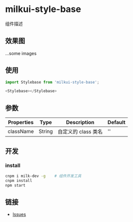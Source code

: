 # milkui-style-base

组件描述

## 效果图

...some images

## 使用

```js
import Stylebase from 'milkui-style-base';

<Stylebase></Stylebase>
```

## 参数

| Properties | Type | Description | Default |
| -- | -- | -- | -- |
| className | String | 自定义的 class 类名 | '' |

## 开发

### install

```bash
cnpm i milk-dev -g    # 组件开发工具
cnpm install
npm start
```

## 链接

- [Issues](https://github.com/milk-ui/milkui-style-base/issues)
